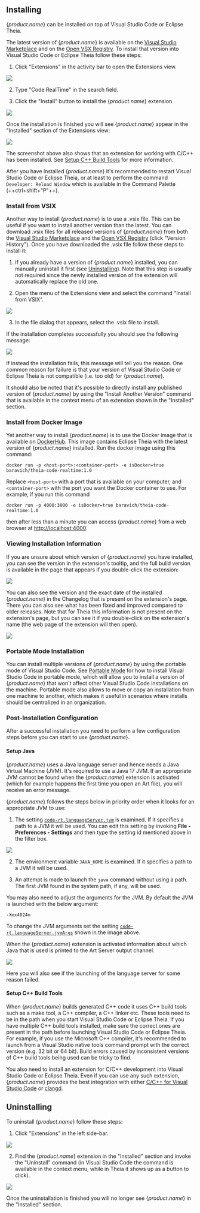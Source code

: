 
## Installing

{$product.name$} can be installed on top of Visual Studio Code or Eclipse Theia.

The latest version of {$product.name$} is available on the [Visual Studio Marketplace](https://marketplace.visualstudio.com/items?itemName=HCLTechnologies.code-realtime-ce) and on the [Open VSX Registry](https://open-vsx.org/extension/HCLTechnologies/code-realtime-ce). To install that version into Visual Studio Code or Eclipse Theia follow these steps:

1) Click "Extensions" in the activity bar to open the Extensions view.

![](images/extensions_in_sidebar.png)

2) Type "Code RealTime" in the search field.

3) Click the "Install" button to install the {$product.name$} extension

![](images/rtistic_ce_extension.png)

Once the installation is finished you will see {$product.name$} appear in the "Installed" section of the Extensions view:

![](images/installed_extension.png)

The screenshot above also shows that an extension for working with C/C++ has been installed. See [Setup C++ Build Tools](#setup-c-build-tools) for more information.

After you have installed {$product.name$} it's recommended to restart Visual Studio Code or Eclipse Theia, or at least to perform the command `Developer: Reload Window` which is available in the Command Palette (++ctrl+shift+"P"++).

### Install from VSIX
Another way to install {$product.name$} is to use a .vsix file. This can be useful if you want to install another version than the latest. You can download .vsix files for all released versions of {$product.name$} from both the [Visual Studio Marketplace](https://marketplace.visualstudio.com/items?itemName=HCLTechnologies.code-realtime-ce) and the [Open VSX Registry](https://open-vsx.org/extension/HCLTechnologies/code-realtime-ce) (click "Version History"). Once you have downloaded the .vsix file follow these steps to install it:

1) If you already have a version of {$product.name$} installed, you can manually uninstall it first (see [Uninstalling](#uninstalling)). Note that this step is usually not required since the newly installed version of the extension will automatically replace the old one.

2) Open the menu of the Extensions view and select the command "Install from VSIX". 

![](images/vsix_install.png)

3) In the file dialog that appears, select the .vsix file to install.

If the installation completes successfully you should see the following message:

![](images/vsix_installation_completed.png)

If instead the installation fails, this message will tell you the reason. One common reason for failure is that your version of Visual Studio Code or Eclipse Theia is not compatible (i.e. too old) for {$product.name$}.

It should also be noted that it's possible to directly install any published version of {$product.name$} by using the "Install Another Version" command that is available in the context menu of an extension shown in the "Installed" section.

### Install from Docker Image
Yet another way to install {$product.name$} is to use the Docker image that is available on [DockerHub](https://hub.docker.com/r/baravich/theia-code-realtime). This image contains Eclipse Theia with the latest version of {$product.name$} installed. Run the docker image using this command:

`docker run -p <host-port>:<container-port> -e isDocker=true baravich/theia-code-realtime:1.0`

Replace `<host-port>` with a port that is available on your computer, and `<container-port>` with the port you want the Docker container to use. For example, if you run this command

`docker run -p 4000:3000 -e isDocker=true baravich/theia-code-realtime:1.0`

then after less than a minute you can access {$product.name$} from a web browser at [http://localhost:4000](http://localhost:4000).

### Viewing Installation Information
If you are unsure about which version of {$product.name$} you have installed, you can see the version in the extension's tooltip, and the full build version is available in the page that appears if you double-click the extension:

![](images/extension_tooltip.png)

You can also see the version and the exact date of the installed {$product.name$} in the Changelog that is present on the extension's page. There you can also see what has been fixed and improved compared to older releases. Note that for Theia this information is not present on the extension's page, but you can see it if you double-click on the extension's name (the web page of the extension will then open).

![](images/extension_changelog.png)

### Portable Mode Installation
You can install multiple versions of {$product.name$} by using the portable mode of Visual Studio Code. See [Portable Mode](https://code.visualstudio.com/docs/editor/portable) for how to install Visual Studio Code in portable mode, which will allow you to install a version of {$product.name$} that won't affect other Visual Studio Code installations on the machine. Portable mode also allows to move or copy an installation from one machine to another, which makes it useful in scenarios where installs should be centralized in an organization.

### Post-Installation Configuration
After a successful installation you need to perform a few configuration steps before you can start to use {$product.name$}.

#### Setup Java
{$product.name$} uses a Java language server and hence needs a Java Virtual Machine (JVM). It's required to use a Java 17 JVM. If an appropriate JVM cannot be found when the {$product.name$} extension is activated (which for example happens the first time you open an Art file), you will receive an error message.

{$product.name$} follows the steps below in priority order when it looks for an appropriate JVM to use:

1) The setting [`code-rt.languageServer.jvm`](settings.md#jvm) is examined. If it specifies a path to a JVM it will be used. You can edit this setting by invoking **File - Preferences - Settings** and then type the setting id mentioned above in the filter box.

![](images/jvm_setting.png)

2) The environment variable `JAVA_HOME` is examined. If it specifies a path to a JVM it will be used.
   
3) An attempt is made to launch the `java` command without using a path. The first JVM found in the system path, if any, will be used.

You may also need to adjust the arguments for the JVM. By default the JVM is launched with the below argument:

`-Xmx4024m`

To change the JVM arguments set the setting [`code-rt.languageServer.jvmArgs`](settings.md#jvm-args) shown in the image above.

When the {$product.name$} extension is activated information about which Java that is used is printed to the Art Server output channel.

![](images/art-server-log.png)

Here you will also see if the launching of the language server for some reason failed.

#### Setup C++ Build Tools
When {$product.name$} builds generated C++ code it uses C++ build tools such as a make tool, a C++ compiler, a C++ linker etc. These tools need to be in the path when you start Visual Studio Code or Eclipse Theia. If you have multiple C++ build tools installed, make sure the correct ones are present in the path before launching Visual Studio Code or Eclipse Theia. For example, if you use the Microsoft C++ compiler, it's recommended to launch from a Visual Studio native tools command prompt with the correct version (e.g. 32 bit or 64 bit). Build errors caused by inconsistent versions of C++ build tools being used can be tricky to find.

You also need to install an extension for C/C++ development into Visual Studio Code or Eclipse Theia. Even if you can use any such extension, {$product.name$} provides the best integration with either [C/C++ for Visual Studio Code](https://code.visualstudio.com/docs/languages/cpp) or [clangd](https://clangd.llvm.org/).

## Uninstalling
To uninstall {$product.name$} follow these steps:

1) Click "Extensions" in the left side-bar.

![](images/extensions_in_sidebar.png)

2) Find the {$product.name$} extension in the "Installed" section and invoke the "Uninstall" command (in Visual Studio Code the command is available in the context menu, while in Theia it shows up as a button to click).

![](images/uninstall.png)

Once the uninstallation is finished you will no longer see {$product.name$} in the "Installed" section.
